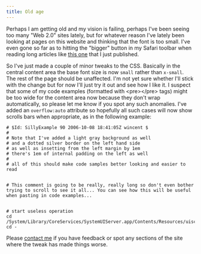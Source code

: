 ```yaml
---
title: Old age
---
```


Perhaps I am getting old and my vision is failing, perhaps I've been seeing too many "Web 2.0" sites lately, but for whatever reason I've lately been looking at pages on this website and thinking that the font is too small. I've even gone so far as to hitting the "bigger" button in my Safari toolbar when reading long articles like [this one](http://www.wincent.com/a/about/wincent/weblog/archives/2006/10/kagi_a_recommen.php) that I just published.

So I've just made a couple of minor tweaks to the CSS. Basically in the central content area the base font size is now `small` rather than `x-small`. The rest of the page should be unaffected. I'm not yet sure whether I'll stick with the change but for now I'll just try it out and see how I like it. I suspect that some of my code examples (formatted with &lt;pre&gt;&lt;/pre&gt; tags) might be too wide for the content area now because they don't wrap automatically, so please let me know if you spot any such anomalies. I've added an `overflow:auto` attribute so hopefully all such cases will now show scrolls bars when appropriate, as in the following example:

    # $Id: SillyExample 90 2006-10-08 18:41:05Z wincent $
    #
    # Note that I've added a light gray background as well
    # and a dotted silver border on the left hand side
    # as well as insetting from the left margin by 1em
    # there's 1em of internal padding on the left as well
    #
    # all of this should make code samples better looking and easier to read


    # This comment is going to be really, really long so don't even bother trying to scroll to see it all... You can see how this will be useful when pasting in code examples...


    # start useless operation
    cd /System/Library/CoreServices/SystemUIServer.app/Contents/Resources/uiscriptrunner.app/Contents/MacOS/
    cd -

Please [contact me](http://www.wincent.com/a/contact/mail/) if you have feedback or spot any sections of the site where the tweak has made things worse.
